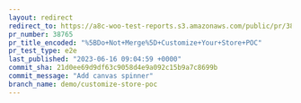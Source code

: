 ```yaml
---
layout: redirect
redirect_to: https://a8c-woo-test-reports.s3.amazonaws.com/public/pr/38765/e2e/index.html
pr_number: 38765
pr_title_encoded: "%5BDo+Not+Merge%5D+Customize+Your+Store+POC"
pr_test_type: e2e
last_published: "2023-06-16 09:04:59 +0000"
commit_sha: 21d0ee69d9df63c9058d4e9a092c15b9a7c8699b
commit_message: "Add canvas spinner"
branch_name: demo/customize-store-poc
---
```

